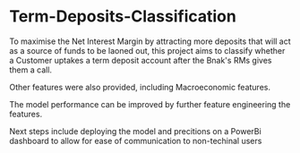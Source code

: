 # Term-Deposits-Classification

To maximise the Net Interest Margin by attracting more deposits that will act as a source of funds to be laoned out, this project aims to classify whether a Customer uptakes a term deposit account after the Bnak's RMs gives them a call.

Other features were also provided, including Macroeconomic features.

The model performance can be improved by further feature engineering the features.

Next steps include deploying the model and precitions on a PowerBi dashboard to allow for ease of communication to non-techinal users
